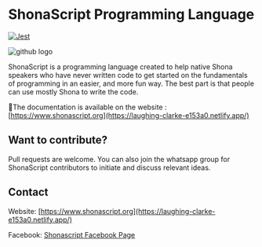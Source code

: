 

# ShonaScript Programming Language
[![Jest](https://github.com/panasheMuriro/shonascript/actions/workflows/node.js.yml/badge.svg)](https://github.com/panasheMuriro/shonascript/actions/workflows/node.js.yml)


![github logo](https://user-images.githubusercontent.com/87081585/148064596-4ddd02e2-3b14-4785-bcf3-d2e1b58be13a.png)

ShonaScript is a programming language created to help native Shona speakers who have never written code to get started on the fundamentals of programming in an easier, and more fun way. The best part is that people can use mostly Shona to write the code.

📓The documentation is available on the website : [https://www.shonascript.org](https://laughing-clarke-e153a0.netlify.app/)

## Want to contribute?
Pull requests are welcome. You can also join the whatsapp group for ShonaScript contributors to initiate and discuss relevant ideas. 

## Contact

Website: [https://www.shonascript.org](https://laughing-clarke-e153a0.netlify.app/)

Facebook: [Shonascript Facebook Page](https://m.facebook.com/p/ShonaScript-Programming-Language-100076384746037/)


